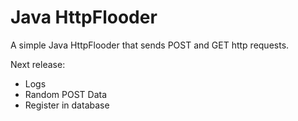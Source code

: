 # Java HttpFlooder
A simple Java HttpFlooder that sends POST and GET http requests.

Next release:

- Logs
- Random POST Data
- Register in database
